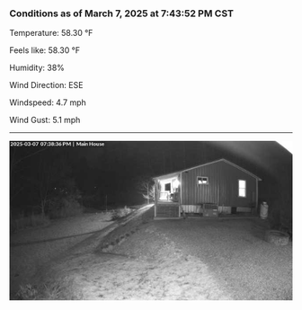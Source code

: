 ### Conditions as of March 7, 2025 at 7:43:52 PM CST 

Temperature: 58.30 &deg;F

Feels like: 58.30 &deg;F

Humidity: 38%

Wind Direction: ESE

Windspeed: 4.7 mph

Wind Gust: 5.1 mph

---

<img src="./images/latest.jpeg"/>

